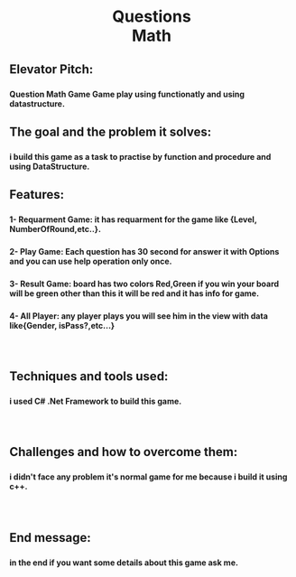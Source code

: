 <h1 align="center">Questions <br>Math</h1>

###

<h2 align="left">Elevator Pitch:</h2>

###

<h4 align="left">Question Math Game Game play using functionatly and using datastructure.</h4>

###

<h2 align="left">The goal and the problem it solves:</h2>

###



<h4 align="left">i build this game as a task to practise by function and procedure and using DataStructure.</h4>


###

<h2 align="left">Features:</h2>

###

<h4 align="left">1- Requarment Game: it has requarment for the game like {Level, NumberOfRound,etc..}.</h4>

###

<h4 align="left">2- Play Game: Each question has 30 second for answer it with Options and you can use help operation only once.</h4>

###

<h4 align="left">3- Result Game: board has two colors Red,Green if you win your board will be green other than this it will be red and it has info for game.</h4>

###

<h4 align="left">4- All Player: any player plays you will see him in the view with data like{Gender, isPass?,etc...}</h4>

###

<br clear="both">

<h2 align="left">Techniques and tools used:</h2>

###

<h4 align="left">i used C# .Net Framework to build this game.</h4>

###

<br clear="both">

<h2 align="left">Challenges and how to overcome them:</h2>

###

<h4 align="left">i didn't face any problem it's normal game for me because i build it using c++.</h4>

###

<br clear="both">

<h2 align="left">End message:</h2>

###

<h4 align="left">in the end if you want some details about this game ask me.</h4>

###
